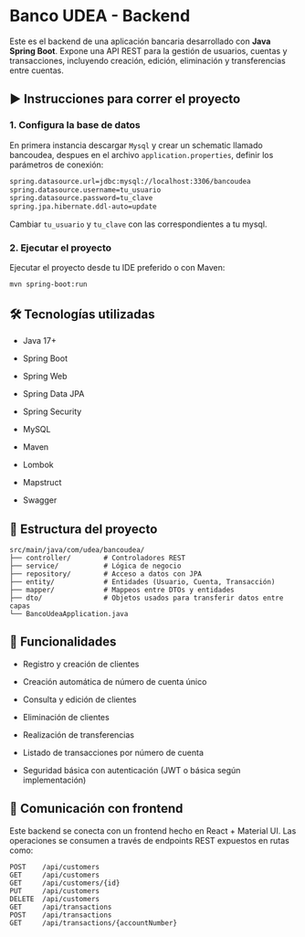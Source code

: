 # Banco UDEA - Backend

Este es el backend de una aplicación bancaria desarrollado con **Java Spring Boot**. Expone una API REST para la gestión de usuarios, cuentas y transacciones, incluyendo creación, edición, eliminación y transferencias entre cuentas.

## ▶️ Instrucciones para correr el proyecto

### 1. Configura la base de datos
En primera instancia descargar ```Mysql``` y crear un schematic llamado bancoudea, despues en el archivo ```application.properties```, definir los parámetros de conexión:

```bash
spring.datasource.url=jdbc:mysql://localhost:3306/bancoudea
spring.datasource.username=tu_usuario
spring.datasource.password=tu_clave
spring.jpa.hibernate.ddl-auto=update
```

Cambiar ```tu_usuario``` y ```tu_clave``` con las correspondientes a tu mysql.

### 2. Ejecutar el proyecto
Ejecutar el proyecto desde tu IDE preferido o con Maven:

```bash
mvn spring-boot:run
```

## 🛠️ Tecnologías utilizadas
* Java 17+

* Spring Boot

* Spring Web

* Spring Data JPA

* Spring Security

* MySQL

* Maven

* Lombok

* Mapstruct

* Swagger

## 📁 Estructura del proyecto
```
src/main/java/com/udea/bancoudea/
├── controller/        # Controladores REST
├── service/           # Lógica de negocio
├── repository/        # Acceso a datos con JPA
├── entity/            # Entidades (Usuario, Cuenta, Transacción)
├── mapper/            # Mappeos entre DTOs y entidades
├── dto/               # Objetos usados para transferir datos entre capas            
└── BancoUdeaApplication.java
```

## 🔐 Funcionalidades
* Registro y creación de clientes

* Creación automática de número de cuenta único

* Consulta y edición de clientes

* Eliminación de clientes

* Realización de transferencias

* Listado de transacciones por número de cuenta

* Seguridad básica con autenticación (JWT o básica según implementación)

## 📡 Comunicación con frontend
Este backend se conecta con un frontend hecho en React + Material UI. Las operaciones se consumen a través de endpoints REST expuestos en rutas como:

```
POST    /api/customers
GET     /api/customers
GET     /api/customers/{id}
PUT     /api/customers
DELETE  /api/customers
GET     /api/transactions
POST    /api/transactions
GET     /api/transactions/{accountNumber}
```

